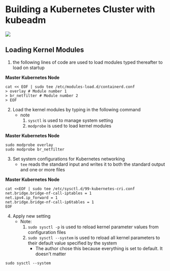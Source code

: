 # Building a Kubernetes Cluster with kubeadm

<img src="https://user-images.githubusercontent.com/6856382/221376352-df2dc8dc-0bbe-489d-bfc9-a4baeb1655fa.png">

## Loading Kernel Modules

1. the following lines of code are used to load modules typed thereafter to load on startup

**Master Kubernetes Node**
```
cat << EOF | sudo tee /etc/modules-load.d/containerd.conf
> overlay # Module number 1
> br_netfilter # Module number 2
> EOF
```

2. Load the kernel modules by typing in the following command
    - note 
        1. `sysctl` is used to manage system setting
        2. `modprobe` is used to load kernel modules 

**Master Kubernetes Node**
```
sudo modprobe overlay
sudo modprobe br_netfilter
```

3. Set system configurations for Kubernetes networking
    - `tee` reads the standard input and writes it to both the standard output and one or more files

**Master Kubernetes Node**
```
cat <<EOF | sudo tee /etc/sysctl.d/99-kubernetes-cri.conf
net.bridge.bridge-nf-call-iptables = 1
net.ipv4.ip_forward = 1
net.bridge.bridge-nf-call-ip6tables = 1
EOF
```

4. Apply new setting
    - Note:
        1. `sudo sysctl -p` is used to reload kernel parameter values from configuration files
        2. `sudo sysctl --system` is used to reload all kernel parameters to their default value specified by the system
            - The author chose this because everything is set to default. It doesn't matter

```
sudo sysctl --system
```

#